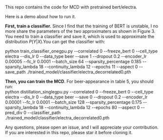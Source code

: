 This repo contains the code for MCD with pretrained bert/electra.

Here is a demo about how to run it.

**First, train a classifier.**  Since I find that the training of BERT is unstable, I no more share the parameters of the two approximaters as shown in Figure 3. You need to train a classifier and save it, which is used to approximate the distribution $P(Y|X)$.You can get the classifier with:  

python train_classifier_onegpu.py --correlated 0 --freeze_bert 0 --cell_type electra --dis_lr 0 --data_type beer --save 1 --dropout 0.2 --encoder_lr 0.00005 --fc_lr 0.0001 --batch_size 64 --sparsity_percentage 0.185 --sparsity_lambda 18 --continuity_lambda 12 --epochs 11 --aspect 0 --save_path ./trained_model/classifier/electra_decorrelated0.pth 


**Then, you can train the MCD**. For beer-appearance in table 5, you should run:    
python distillation_singlegpu.py --correlated 0 --freeze_bert 0 --cell_type electra --dis_lr 0 --data_type beer --save 0 --dropout 0.2 --encoder_lr 0.00001 --fc_lr 0.0001 --batch_size 128 --sparsity_percentage 0.175 --sparsity_lambda 18 --continuity_lambda 12 --epochs 80 --aspect 0 --pred_div 0 --classifier_path ./trained_model/classifier/electra_decorrelated0.pth 



Any questions, please open an issue, and I will appreciate your contribution.   
If you are interested in this repo, please star it before cloning it.